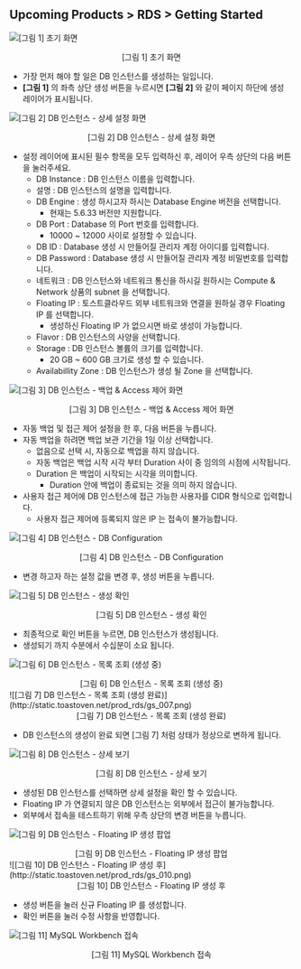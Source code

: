 ## Upcoming Products > RDS > Getting Started

![[그림 1] 초기 화면](http://static.toastoven.net/prod_rds/gs_001.png)
<center>[그림 1] 초기 화면</center>

* 가장 먼저 해야 할 일은 DB 인스턴스를 생성하는 일입니다.
* <b>[그림 1]</b> 의 좌측 상단 생성 버튼을 누르시면 <b>[그림 2]</b> 와 같이 페이지 하단에 생성 레이어가 표시됩니다.

![[그림 2] DB 인스턴스 - 상세 설정 화면](http://static.toastoven.net/prod_rds/gs_002.png)
<center>[그림 2] DB 인스턴스 - 상세 설정 화면</center>

* 설정 레이어에 표시된 필수 항목을 모두 입력하신 후, 레이어 우측 상단의 다음 버튼을 눌러주세요.
    * DB Instance : DB 인스턴스 이름을 입력합니다.
    * 설명 : DB 인스턴스의 설명을 입력합니다.
    * DB Engine : 생성 하시고자 하시는 Database Engine 버전을 선택합니다.
        * 현재는 5.6.33 버전만 지원합니다.
    * DB Port : Database 의 Port 번호를 입력합니다.
        * 10000 ~ 12000 사이로 설정할 수 있습니다.
    * DB ID : Database 생성 시 만들어질 관리자 계정 아이디를 입력합니다.
    * DB Password : Database 생성 시 만들어질 관리자 계정 비밀번호를 입력합니다.
    * 네트워크 : DB 인스턴스와 네트워크 통신을 하시길 원하시는 Compute & Network 상품의 subnet 을 선택합니다.
    * Floating IP : 토스트클라우드 외부 네트워크와 연결을 원하실 경우 Floating IP 를 선택합니다.
        * 생성하신 Floating IP 가 없으시면 바로 생성이 가능합니다.
    * Flavor : DB 인스턴스의 사양을 선택합니다.
    * Storage : DB 인스턴스 볼륨의 크기를 입력합니다.
        * 20 GB ~ 600 GB 크기로 생성 할 수 있습니다.
    * Availabillity Zone : DB 인스턴스가 생성 될 Zone 을 선택합니다.

![[그림 3] DB 인스턴스 - 백업 & Access 제어 화면](http://static.toastoven.net/prod_rds/gs_003.png)
<center>[그림 3] DB 인스턴스 - 백업 & Access 제어 화면</center>

* 자동 백업 및 접근 제어 설정을 한 후, 다음 버튼을 누릅니다.
* 자동 백업을 하려면 백업 보관 기간을 1일 이상 선택합니다.
    * 없음으로 선택 시, 자동으로 백업을 하지 않습니다.
    * 자동 백업은 백업 시작 시각 부터 Duration 사이 중 임의의 시점에 시작됩니다.
    * Duration 은 백업이 시작되는 시각을 의미합니다.
        * Duration 안에 백업이 종료되는 것을 의미 하지 않습니다.
* 사용자 접근 제어에 DB 인스턴스에 접근 가능한 사용자를 CIDR 형식으로 입력합니다.
    * 사용자 접근 제어에 등록되지 않은 IP 는 접속이 불가능합니다.

![[그림 4] DB 인스턴스 - DB Configuration](http://static.toastoven.net/prod_rds/gs_004.png)
<center>[그림 4] DB 인스턴스 - DB Configuration</center>

* 변경 하고자 하는 설정 값을 변경 후, 생성 버튼을 누릅니다.

![[그림 5] DB 인스턴스 - 생성 확인](http://static.toastoven.net/prod_rds/gs_005.png)
<center>[그림 5] DB 인스턴스 - 생성 확인</center>

* 최종적으로 확인 버튼을 누르면, DB 인스턴스가 생성됩니다.
* 생성되기 까지 수분에서 수십분이 소요 됩니다.

![[그림 6] DB 인스턴스 - 목록 조회 (생성 중)](http://static.toastoven.net/prod_rds/gs_006.png)
<center>[그림 6] DB 인스턴스 - 목록 조회 (생성 중)</center>
![[그림 7] DB 인스턴스 - 목록 조회 (생성 완료)](http://static.toastoven.net/prod_rds/gs_007.png)
<center>[그림 7] DB 인스턴스 - 목록 조회 (생성 완료)</center>

* DB 인스턴스의 생성이 완료 되면 [그림 7] 처럼 상태가 정상으로 변하게 됩니다.

![[그림 8] DB 인스턴스 - 상세 보기](http://static.toastoven.net/prod_rds/gs_008.png)
<center>[그림 8] DB 인스턴스 - 상세 보기</center>

* 생성된 DB 인스턴스를 선택하면 상세 설정을 확인 할 수 있습니다.
* Floating IP 가 연결되지 않은 DB 인스턴스는 외부에서 접근이 불가능합니다.
* 외부에서 접속을 테스트하기 위해 우측 상단의 변경 버튼을 누릅니다.

![[그림 9] DB 인스턴스 - Floating IP 생성 팝업](http://static.toastoven.net/prod_rds/gs_009.png)
<center>[그림 9] DB 인스턴스 - Floating IP 생성 팝업</center>
![[그림 10] DB 인스턴스 - Floating IP 생성 후](http://static.toastoven.net/prod_rds/gs_010.png)
<center>[그림 10] DB 인스턴스 - Floating IP 생성 후</center>

* 생성 버튼을 눌러 신규 Floating IP 를 생성합니다.
* 확인 버튼을 눌러 수정 사항을 반영합니다.

![[그림 11] MySQL Workbench 접속](http://static.toastoven.net/prod_rds/gs_011.png)
<center>[그림 11] MySQL Workbench 접속</center>